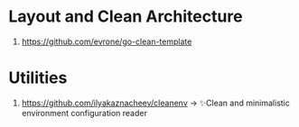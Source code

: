 # Layout and Clean Architecture
1. https://github.com/evrone/go-clean-template

# Utilities
1. https://github.com/ilyakaznacheev/cleanenv -> ✨Clean and minimalistic environment configuration reader
